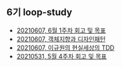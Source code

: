 ## 6기 loop-study
- [20210607, 6월 1주차 회고 및 목표](https://loopstudy.tistory.com/124)
- [20210607, 객체지향과 디자인패턴](https://loopstudy.tistory.com/category/OOP/객체지향과%20디자인패턴)
- [20210607, 이규원의 현실세상의 TDD](https://loopstudy.tistory.com/category/교육/이규원의%20현실%20세상의%20TDD)
- [20210531, 5월 4주차 회고 및 목표](https://loopstudy.tistory.com/105)
